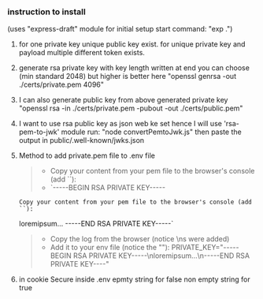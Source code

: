 ### instruction to install

(uses "express-draft" module for initial setup start command: "exp .")

1.  for one private key unique public key exist. for unique private key and payload multiple different token exists.

2.  generate rsa private key with key length written at end you can choose (min standard 2048) but higher is better here
    "openssl genrsa -out ./certs/private.pem 4096"

3.  I can also generate public key from above generated private key
    "openssl rsa -in ./certs/private.pem -pubout -out ./certs/public.pem"

4.  I want to use rsa public key as json web ke set hence I will use 'rsa-pem-to-jwk' module
    run: "node convertPemtoJwk.js" then paste the output in public/.well-known/jwks.json

5.  Method to add private.pem file to .env file

    > -   Copy your content from your pem file to the browser's console (add ``):
    > -   `-----BEGIN RSA PRIVATE KEY-----

        Copy your content from your pem file to the browser's console (add ``):

    loremipsum...
    -----END RSA PRIVATE KEY-----`

    > -   Copy the log from the browser (notice \ns were added)
    > -   Add it to your env file (notice the ""):
    >     PRIVATE_KEY="-----BEGIN RSA PRIVATE KEY-----\nloremipsum...\n-----END RSA PRIVATE KEY----"

6.  in cookie Secure inside .env epmty string for false non empty string for true

